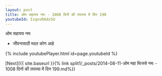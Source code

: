 ```yaml
---
layout: post
title: ओम सहायय नमः - 1008 दिनों की तपस्या में दिन 190
youtubeId: IzqovRAdxSU
---
```

 
 
 ओम सहायय नमः  
 
 -  जीवनासाठी मदत कोण आहे 
 
  
 
  
 
 
 
 
 
 


{% include youtubePlayer.html id=page.youtubeId %}
 
[Next]({{ site.baseurl }}{% link  split1/_posts/2014-08-11-ओम महा थिजसे नमः - 1008 दिनों की तपस्या में दिन 199.md%})
 
